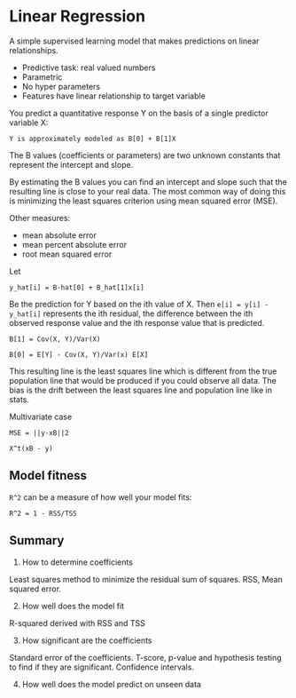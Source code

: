 # Linear Regression

A simple supervised learning model that makes predictions on linear
relationships.

- Predictive task: real valued numbers
- Parametric
- No hyper parameters
- Features have linear relationship to target variable

You predict a quantitative response Y on the basis of a single predictor
variable X:

```
Y is approximately modeled as B[0] + B[1]X
```

The B values (coefficients or parameters) are two unknown constants that represent the intercept
and slope.

By estimating the B values you can find an intercept and slope such that the
resulting line is close to your real data. The most common way of doing this is
minimizing the least squares criterion using mean squared error (MSE).

Other measures:

- mean absolute error
- mean percent absolute error
- root mean squared error

Let

```
y_hat[i] = B-hat[0] + B_hat[1]x[i]
```

Be the prediction for Y based on the ith value of X. Then `e[i] = y[i] - y_hat[i]`
represents the ith residual, the difference between the ith observed response
value and the ith response value that is predicted.

```
B[1] = Cov(X, Y)/Var(X)

B[0] = E[Y] - Cov(X, Y)/Var(x) E[X]
```

This resulting line is the least squares line which is different from the true
population line that would be produced if you could observe all data. The bias
is the drift between the least squares line and population line like in stats.

Multivariate case

```
MSE = ||y-xB||2

X^t(xB - y)
```

## Model fitness

`R^2` can be a measure of how well your model fits:

```
R^2 = 1 - RSS/TSS
```

## Summary

1. How to determine coefficients

Least squares method to minimize the residual sum of squares. RSS, Mean squared
error.

2. How well does the model fit

R-squared derived with RSS and TSS

3. How significant are the coefficients

Standard error of the coefficients. T-score, p-value and hypothesis testing to
find if they are significant. Confidence intervals.

4. How well does the model predict on unseen data
